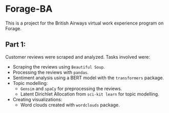# Forage-BA
 
This is a project for the British Airways virtual work experience program on Forage.

## Part 1:

Customer reviews were scraped and analyzed. Tasks involved were:

* Scraping the reviews using `Beautiful Soup`.
* Processing the reviews with `pandas`.
* Sentiment analysis using a BERT model with the `transformers` package.
* Topic modelling:
    * `Gensim` and `spaCy` for preprocessing the reviews.
    * Latent Dirichlet Allocation from `sci-kit learn` for topic modelling.
* Creating visualizations:
    * Word clouds created with `wordclouds` package.